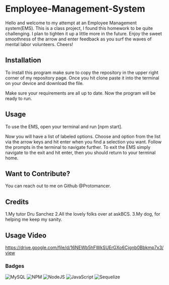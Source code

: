 # Employee-Management-System

Hello and welcome to my attempt at an Employee Management system(EMS). This is a class project, I found this
homework to be quite challenging. I plan to tighten it up a little more in the future. Enjoy the sweet smoothness of the arrow and enter feedback as you surf the waves of mental labor volunteers. Cheers!

## Installation

To install this program make sure to copy the repository in the upper right corner of my repository page.
Once you hit clone paste it into the terminal on your device and download the file. 

Make sure your requirements are all up to date.
Now the program will be ready to run.

## Usage 

To use the EMS, open your terminal and run [npm start].

Now you will have a list of labeled options. Choose and option from the list via the arrow keys and hit enter when you find a selection you want. Follow the prompts in the terminal to navigate further. To exit the EMS simply navigate to the exit and hit enter, then you should return to your terminal home.

## Want to Contribute?

You can reach out to me on Github @Protomancer.

## Credits

1.My tutor Dru Sanchez
2.All the lovely folks over at askBCS.
3.My dog, for helping me keep my sanity.

## Usage Video

https://drive.google.com/file/d/16NEWb5hFWkSUErGXo6Cjgnb0Bbkmp7x3/view

### Badges
![MySQL](https://img.shields.io/badge/mysql-%2300f.svg?style=for-the-badge&logo=mysql&logoColor=white)
![NPM](https://img.shields.io/badge/NPM-%23000000.svg?style=for-the-badge&logo=npm&logoColor=white)
![NodeJS](https://img.shields.io/badge/node.js-6DA55F?style=for-the-badge&logo=node.js&logoColor=white)
![JavaScript](https://img.shields.io/badge/javascript-%23323330.svg?style=for-the-badge&logo=javascript&logoColor=%23F7DF1E)
![Sequelize](https://img.shields.io/badge/Sequelize-52B0E7?style=for-the-badge&logo=Sequelize&logoColor=white)
